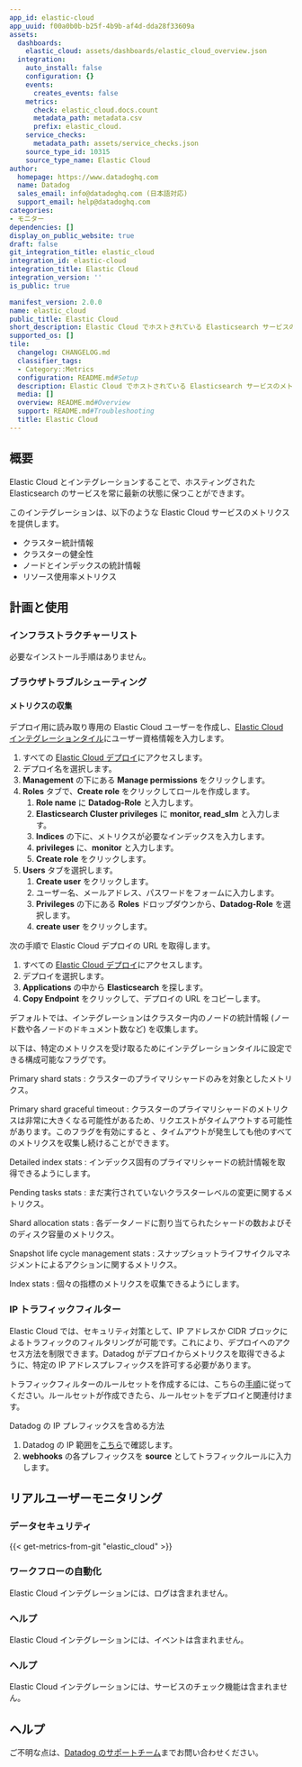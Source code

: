 ```yaml
---
app_id: elastic-cloud
app_uuid: f00a0b0b-b25f-4b9b-af4d-dda28f33609a
assets:
  dashboards:
    elastic_cloud: assets/dashboards/elastic_cloud_overview.json
  integration:
    auto_install: false
    configuration: {}
    events:
      creates_events: false
    metrics:
      check: elastic_cloud.docs.count
      metadata_path: metadata.csv
      prefix: elastic_cloud.
    service_checks:
      metadata_path: assets/service_checks.json
    source_type_id: 10315
    source_type_name: Elastic Cloud
author:
  homepage: https://www.datadoghq.com
  name: Datadog
  sales_email: info@datadoghq.com (日本語対応)
  support_email: help@datadoghq.com
categories:
- モニター
dependencies: []
display_on_public_website: true
draft: false
git_integration_title: elastic_cloud
integration_id: elastic-cloud
integration_title: Elastic Cloud
integration_version: ''
is_public: true

manifest_version: 2.0.0
name: elastic_cloud
public_title: Elastic Cloud
short_description: Elastic Cloud でホストされている Elasticsearch サービスのメトリクスモニターです。
supported_os: []
tile:
  changelog: CHANGELOG.md
  classifier_tags:
  - Category::Metrics
  configuration: README.md#Setup
  description: Elastic Cloud でホストされている Elasticsearch サービスのメトリクスモニターです。
  media: []
  overview: README.md#Overview
  support: README.md#Troubleshooting
  title: Elastic Cloud
---
```


<!--  SOURCED FROM https://github.com/DataDog/integrations-internal-core -->
## 概要

Elastic Cloud とインテグレーションすることで、ホスティングされた Elasticsearch のサービスを常に最新の状態に保つことができます。

このインテグレーションは、以下のような Elastic Cloud サービスのメトリクスを提供します。

- クラスター統計情報
- クラスターの健全性
- ノードとインデックスの統計情報
- リソース使用率メトリクス

## 計画と使用

### インフラストラクチャーリスト

必要なインストール手順はありません。

### ブラウザトラブルシューティング

#### メトリクスの収集

デプロイ用に読み取り専用の Elastic Cloud ユーザーを作成し、[Elastic Cloud インテグレーションタイル](https://app.datadoghq.com/account/settings#integrations/elastic-cloud)にユーザー資格情報を入力します。

1. すべての [Elastic Cloud デプロイ][1]にアクセスします。
2. デプロイ名を選択します。
3. **Management** の下にある **Manage permissions** をクリックします。
4. **Roles** タブで、**Create role** をクリックしてロールを作成します。
    1. **Role name** に **Datadog-Role** と入力します。
    2. **Elasticsearch Cluster privileges** に **monitor, read_slm** と入力します。
    3. **Indices** の下に、メトリクスが必要なインデックスを入力します。
    4. **privileges** に、**monitor** と入力します。
    5. **Create role** をクリックします。
5. **Users** タブを選択します。
    1. **Create user** をクリックします。
    2. ユーザー名、メールアドレス、パスワードをフォームに入力します。
    3. **Privileges** の下にある **Roles** ドロップダウンから、**Datadog-Role** を選択します。
    4. **create user** をクリックします。

次の手順で Elastic Cloud デプロイの URL を取得します。
1. すべての [Elastic Cloud デプロイ][1]にアクセスします。
2. デプロイを選択します。
3. **Applications** の中から **Elasticsearch** を探します。
4. **Copy Endpoint** をクリックして、デプロイの URL をコピーします。

デフォルトでは、インテグレーションはクラスター内のノードの統計情報 (ノード数や各ノードのドキュメント数など) を収集します。

以下は、特定のメトリクスを受け取るためにインテグレーションタイルに設定できる構成可能なフラグです。

Primary shard stats
: クラスターのプライマリシャードのみを対象としたメトリクス。

Primary shard graceful timeout
: クラスターのプライマリシャードのメトリクスは非常に大きくなる可能性があるため、リクエストがタイムアウトする可能性があります。このフラグを有効にすると 、タイムアウトが発生しても他のすべてのメトリクスを収集し続けることができます。

Detailed index stats
: インデックス固有のプライマリシャードの統計情報を取得できるようにします。

Pending tasks stats
: まだ実行されていないクラスターレベルの変更に関するメトリクス。

Shard allocation stats
: 各データノードに割り当てられたシャードの数およびそのディスク容量のメトリクス。

Snapshot life cycle management stats
: スナップショットライフサイクルマネジメントによるアクションに関するメトリクス。

Index stats
: 個々の指標のメトリクスを収集できるようにします。

### IP トラフィックフィルター

Elastic Cloud では、セキュリティ対策として、IP アドレスか CIDR ブロックによるトラフィックのフィルタリングが可能です。これにより、デプロイへのアクセス方法を制限できます。Datadog がデプロイからメトリクスを取得できるように、特定の IP アドレスプレフィックスを許可する必要があります。

トラフィックフィルターのルールセットを作成するには、こちらの[手順][2]に従ってください。ルールセットが作成できたら、ルールセットをデプロイと関連付けます。

Datadog の IP プレフィックスを含める方法

1. Datadog の IP 範囲を[こちら][3]で確認します。
2. **webhooks** の各プレフィックスを **source** としてトラフィックルールに入力します。

## リアルユーザーモニタリング

### データセキュリティ
{{< get-metrics-from-git "elastic_cloud" >}}


### ワークフローの自動化

Elastic Cloud インテグレーションには、ログは含まれません。

### ヘルプ

Elastic Cloud インテグレーションには、イベントは含まれません。

### ヘルプ

Elastic Cloud インテグレーションには、サービスのチェック機能は含まれません。

## ヘルプ

ご不明な点は、[Datadog のサポートチーム][5]までお問い合わせください。






[1]: https://cloud.elastic.co/deployments
[2]: https://www.elastic.co/guide/en/cloud-enterprise/current/ece-traffic-filtering-ip.html
[3]: https://docs.datadoghq.com/ja/api/latest/ip-ranges/
[4]: https://github.com/DataDog/integrations-internal-core/blob/main/elastic_cloud/metadata.csv
[5]: https://docs.datadoghq.com/ja/help
